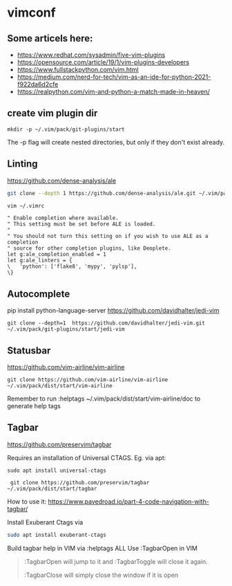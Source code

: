# vimconf

## Some articels here:

- https://www.redhat.com/sysadmin/five-vim-plugins
- https://opensource.com/article/19/1/vim-plugins-developers
- https://www.fullstackpython.com/vim.html
- https://medium.com/nerd-for-tech/vim-as-an-ide-for-python-2021-f922da6d2cfe
- https://realpython.com/vim-and-python-a-match-made-in-heaven/


## create vim plugin dir
```
mkdir -p ~/.vim/pack/git-plugins/start
```

The -p flag will create nested directories, but only if they don't exist already.


## Linting 
https://github.com/dense-analysis/ale

```bash
git clone --depth 1 https://github.com/dense-analysis/ale.git ~/.vim/pack/git-plugins/start/ale
```

```bash
vim ~/.vimrc
```

```
" Enable completion where available.
" This setting must be set before ALE is loaded.
"
" You should not turn this setting on if you wish to use ALE as a completion
" source for other completion plugins, like Deoplete.
let g:ale_completion_enabled = 1
let g:ale_linters = {
\   'python': ['flake8', 'mypy', 'pylsp'],
\}
```


## Autocomplete
pip install python-language-server
https://github.com/davidhalter/jedi-vim

 ```
 git clone --depth=1  https://github.com/davidhalter/jedi-vim.git ~/.vim/pack/git-plugins/start/jedi-vim
 ```
 
 ## Statusbar
 
 https://github.com/vim-airline/vim-airline
 
 ```
 git clone https://github.com/vim-airline/vim-airline ~/.vim/pack/dist/start/vim-airline
 ```
 
 Remember to run :helptags ~/.vim/pack/dist/start/vim-airline/doc to generate help tags
 
 ## Tagbar
 
 https://github.com/preservim/tagbar
 
 Requires an installation of Universal CTAGS. Eg. via apt:
 ```
 sudo apt install universal-ctags 
 ```
 
 ```
  git clone https://github.com/preservim/tagbar ~/.vim/pack/dist/start/tagbar
 ```
 
 How to use it: https://www.pavedroad.io/part-4-code-navigation-with-tagbar/

Install Exuberant Ctags via 
```bash
sudo apt install exuberant-ctags
```

Build tagbar help in VIM via :helptags ALL
Use  :TagbarOpen in VIM
>:TagbarOpen will jump to it and :TagbarToggle will close it again.
>
>:TagbarClose will simply close the window if it is open

